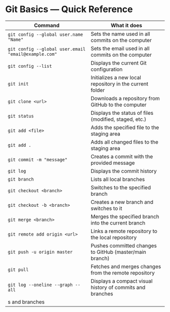 # Git Basics — Quick Reference


| Command | What it does |
|---------|--------------|
| `git config --global user.name "Name"` | Sets the name used in all commits on the computer |
| `git config --global user.email "email@example.com"` | Sets the email used in all commits on the computer |
| `git config --list` | Displays the current Git configuration |
| `git init` | Initializes a new local repository in the current folder |
| `git clone <url>` | Downloads a repository from GitHub to the computer |
| `git status` | Displays the status of files (modified, staged, etc.) |
| `git add <file>` | Adds the specified file to the staging area |
| `git add .` | Adds all changed files to the staging area |
| `git commit -m "message"` | Creates a commit with the provided message |
| `git log` | Displays the commit history |
| `git branch` | Lists all local branches |
| `git checkout <branch>` | Switches to the specified branch |
| `git checkout -b <branch>` | Creates a new branch and switches to it |
| `git merge <branch>` | Merges the specified branch into the current branch |
| `git remote add origin <url>` | Links a remote repository to the local repository |
| `git push -u origin master` | Pushes committed changes to GitHub (master/main branch) |
| `git pull` | Fetches and merges changes from the remote repository |
| `git log --oneline --graph --all` | Displays a compact visual history of commits and branches |
s and branches |